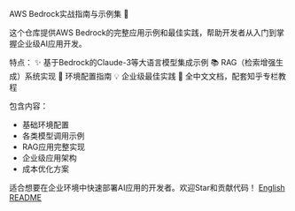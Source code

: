 AWS Bedrock实战指南与示例集 🚀

这个仓库提供AWS Bedrock的完整应用示例和最佳实践，帮助开发者从入门到掌握企业级AI应用开发。

特点：
✨ 基于Bedrock的Claude-3等大语言模型集成示例
📚 RAG（检索增强生成）系统实现
🔧 环境配置指南
💡 企业级最佳实践
🎯 全中文文档，配套知乎专栏教程

包含内容：
- 基础环境配置
- 各类模型调用示例
- RAG应用完整实现
- 企业级应用架构
- 成本优化方案

适合想要在企业环境中快速部署AI应用的开发者。欢迎Star和贡献代码！
[English README](./README.md)
